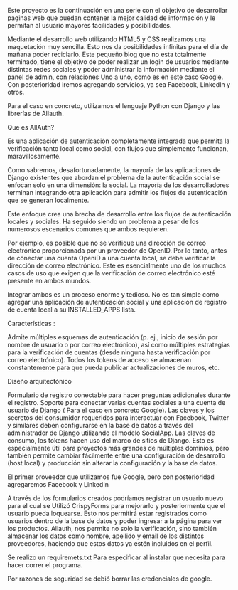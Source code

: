 Este proyecto es la continuación en una serie con el objetivo de desarrollar paginas web que puedan contener la mejor calidad de información y le permitan al usuario mayores facilidades y posibilidades.

Mediante el desarrollo web utilizando HTML5 y CSS  realizamos una maquetación muy sencilla. Esto nos da posibilidades infinitas para el día de mañana poder reciclarlo. Este pequeño blog que no esta totalmente terminado, tiene el objetivo de  poder realizar un login de usuarios mediante distintas redes sociales y poder administrar la información mediante el panel de admin, con relaciones Uno a uno, como  es en este caso Google. Con posterioridad iremos agregando servicios, ya sea Facebook, LinkedIn y otros. 

Para el caso en concreto, utilizamos el lenguaje Python con Django y las librerías de Allauth.



Que es AllAuth?



Es una aplicación de autenticación completamente integrada que permita la verificación tanto local como social, con flujos que simplemente funcionan, maravillosamente.

Como sabremos, desafortunadamente, la mayoría de las aplicaciones de Django existentes que abordan el problema de la autenticación social se enfocan solo en una dimensión: la social. La mayoría de los desarrolladores terminan integrando otra aplicación para admitir los flujos de autenticación que se generan localmente.

Este enfoque crea una brecha de desarrollo entre los flujos de autenticación locales y sociales. Ha seguido siendo un problema a pesar de los numerosos escenarios comunes que ambos requieren.

Por ejemplo, es posible que no se verifique una dirección de correo electrónico proporcionada por un proveedor de OpenID. Por lo tanto, antes de cônectar una cuenta OpeniD a una cuenta local, se debe verificar la dirección de correo electrónico. Este es esencialmente uno de los muchos casos de uso que exigen que la verificación de correo electrónico esté presente en ambos mundos.

Integrar ambos es un proceso enorme y tedioso. No es tan simple como agregar una aplicación de autenticación social y una aplicación de registro de cuenta local a su INSTALLED_APPS lista.



Características :

Admite múltiples esquemas de autenticación (p. ej., inicio de sesión por nombre de usuario o por correo electrónico), así como múltiples estrategias para la verificación de cuentas (desde ninguna hasta verificación por correo electrónico).
  Todos los tokens de acceso se almacenan constantemente para que pueda publicar  actualizaciones de muros, etc.




Diseño arquitectónico

  Formulario de registro conectable para hacer preguntas adicionales durante el registro.
  Soporte para conectar varias cuentas sociales a una cuenta de usuario de Django ( Para el caso en concreto Google).
  Las claves y los secretos del consumidor requeridos para interactuar con Facebook, Twitter y similares deben configurarse en la base de datos a través del administrador de Django utilizando el modelo SocialApp.
  Las claves de consumo, los tokens hacen uso del marco de sitios de Django. Esto es especialmente útil para proyectos más grandes de múltiples dominios, pero también permite cambiar fácilmente entre una configuración de desarrollo (host local) y producción sin alterar la configuración y la base de datos.


El primer proveedor que utilizamos fue Google, pero con posterioridad agregaremos Facebook y LinkedIn



A través de los formularios creados podríamos registrar un usuario nuevo para el cual se Utilizó CrispyForms para mejorarlo y posteriormente que el usuario pueda loquearse. Esto nos permitirá estar registrados como usuarios dentro de la base de datos y poder ingresar a la página para ver los productos. Allauth, nos permite no solo la verificación, sino también almacenar los datos como nombre, apellido y email de los distintos proveedores, haciendo que estos datos ya estén incluidos en el perfil. 



Se realizo un requiremets.txt Para especificar al instalar que necesita para hacer correr el programa. 





Por razones de seguridad se debió borrar las credenciales de google.
